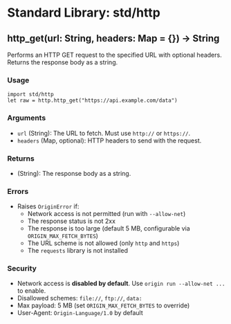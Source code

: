 # Standard Library: std/http

## http_get(url: String, headers: Map = {}) -> String

Performs an HTTP GET request to the specified URL with optional headers. Returns the response body as a string.

### Usage
```ori
import std/http
let raw = http.http_get("https://api.example.com/data")
```

### Arguments
- `url` (String): The URL to fetch. Must use `http://` or `https://`.
- `headers` (Map, optional): HTTP headers to send with the request.

### Returns
- (String): The response body as a string.

### Errors
- Raises `OriginError` if:
  - Network access is not permitted (run with `--allow-net`)
  - The response status is not 2xx
  - The response is too large (default 5 MB, configurable via `ORIGIN_MAX_FETCH_BYTES`)
  - The URL scheme is not allowed (only `http` and `https`)
  - The `requests` library is not installed

### Security
- Network access is **disabled by default**. Use `origin run --allow-net ...` to enable.
- Disallowed schemes: `file://`, `ftp://`, `data:`
- Max payload: 5 MB (set `ORIGIN_MAX_FETCH_BYTES` to override)
- User-Agent: `Origin-Language/1.0` by default 